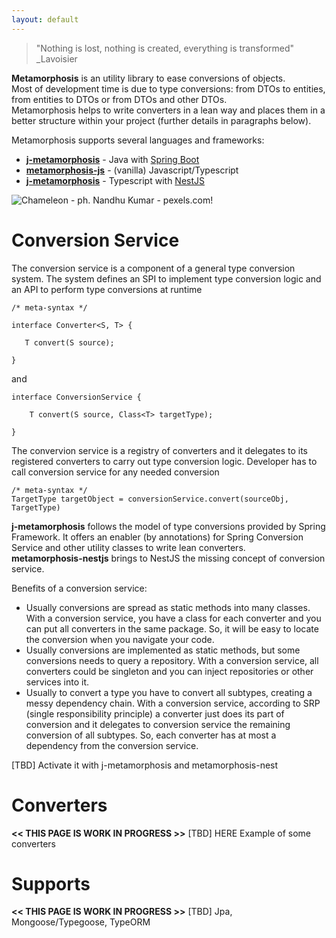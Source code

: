 ```yaml
---
layout: default
---
```


> "Nothing is lost, nothing is created, everything is transformed"
> _Lavoisier
  
  
**Metamorphosis** is an utility library to ease conversions of objects.  
Most of development time is due to type conversions: from DTOs to entities, from entities to DTOs or from DTOs and other DTOs.  
Metamorphosis helps to write converters in a lean way and places them in a better structure within your project (further details in paragraphs below).

Metamorphosis supports several languages and frameworks:
* **[j-metamorphosis](https://github.com/fabioformosa/j-metamorphosis)** - Java with [Spring Boot](https://spring.io/projects/spring-boot)
* **[metamorphosis-js](https://github.com/fabioformosa/metamorphosis-js)** - (vanilla) Javascript/Typescript
* **[j-metamorphosis](https://github.com/fabioformosa/metamorphosis-nestjs)** - Typescript with [NestJS](https://nestjs.com/)  
  

![Chameleon - ph. Nandhu Kumar - pexels.com!](https://images.pexels.com/photos/312826/pexels-photo-312826.jpeg?auto=compress&cs=tinysrgb&h=325&w=470 "Chameleon - ph. Nandhu Kumar - pexels.com")

# Conversion Service

The conversion service is a component of a general type conversion system. The system defines an SPI to implement type conversion logic and an API to perform type conversions at runtime

    /* meta-syntax */
    
    interface Converter<S, T> {

       T convert(S source);   
        
    }
    
 and
    
    interface ConversionService {
        
        T convert(S source, Class<T> targetType);
	
    }
    
The convervion service is a registry of converters and it delegates to its registered converters to carry out type conversion logic.
Developer has to call conversion service for any needed conversion

    /* meta-syntax */
    TargetType targetObject = conversionService.convert(sourceObj, TargetType)


**j-metamorphosis** follows the model of type conversions provided by Spring Framework. It offers an enabler (by annotations) for Spring Conversion Service and other utility classes to write lean converters.  
**metamorphosis-nestjs** brings to NestJS the missing concept of conversion service.

Benefits of a conversion service:
* Usually conversions are spread as static methods into many classes. With a conversion service, you have a class for each converter and you can put all converters in the same package. So, it will be easy to locate the conversion when you navigate your code.
* Usually conversions are implemented as static methods, but some conversions needs to query a repository. With a conversion service, all converters could be singleton and you can inject repositories or other services into it.
* Usually to convert a type you have to convert all subtypes, creating a messy dependency chain. With a conversion service, according to SRP (single responsibility principle) a converter just does its part of conversion and it delegates to conversion service the remaining conversion of all subtypes. So, each converter has at most a dependency from the conversion service.

[TBD] Activate it with j-metamorphosis and metamorphosis-nest

# Converters

**<< THIS PAGE IS WORK IN PROGRESS >>**
[TBD] HERE Example of some converters

# Supports

**<< THIS PAGE IS WORK IN PROGRESS >>**
[TBD] Jpa, Mongoose/Typegoose, TypeORM

 
